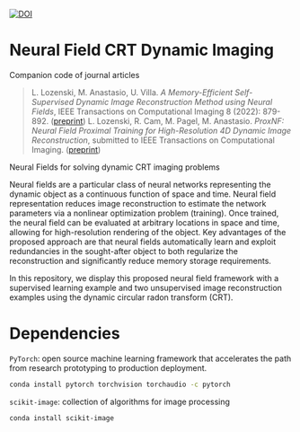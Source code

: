 [![DOI](https://zenodo.org/badge/484778102.svg)](https://zenodo.org/badge/latestdoi/484778102)

# Neural Field CRT Dynamic Imaging

Companion code of journal articles

> L. Lozenski, M. Anastasio, U. Villa. _A Memory-Efficient Self-Supervised Dynamic Image Reconstruction Method using Neural Fields_, IEEE Transactions on Computational Imaging 8 (2022): 879-892. ([preprint](https://arxiv.org/abs/2205.05585?context=eess))
> L. Lozenski, R. Cam, M. Pagel, M. Anastasio. _ProxNF: Neural Field Proximal Training for High-Resolution 4D Dynamic Image Reconstruction_, submitted to IEEE Transactions on Computational Imaging. ([preprint](https://arxiv.org/abs/2403.03860))



Neural Fields for solving dynamic CRT imaging problems

Neural fields are a particular class of neural networks representing the dynamic object as a continuous function of space and time. Neural field representation reduces image reconstruction to estimate the network parameters via a nonlinear optimization problem (training). Once trained, the neural field can be evaluated at arbitrary locations in space and time, allowing for high-resolution rendering of the object. Key advantages of the proposed approach are that neural fields automatically learn and exploit redundancies in the sought-after object to both regularize the reconstruction and significantly reduce memory storage requirements. 

In this repository, we display this proposed neural field framework with a supervised learning example and two unsupervised image reconstruction examples using the dynamic circular radon transform (CRT).


# Dependencies 

`PyTorch`: open source machine learning framework that accelerates the path from research prototyping to production deployment.
```bash
conda install pytorch torchvision torchaudio -c pytorch
```

`scikit-image`: collection of algorithms for image processing
```bash
conda install scikit-image
```
